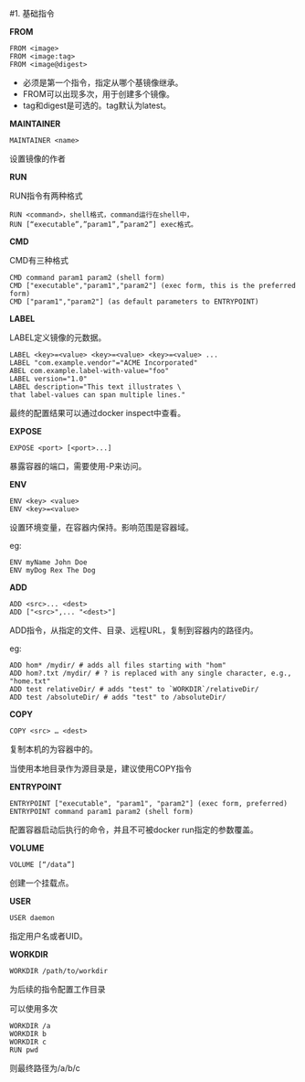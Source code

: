 #1. 基础指令

**FROM**
```
FROM <image>
FROM <image:tag>
FROM <image@digest>
```
- 必须是第一个指令，指定从哪个基镜像继承。
- FROM可以出现多次，用于创建多个镜像。
- tag和digest是可选的。tag默认为latest。

**MAINTAINER**
```
MAINTAINER <name>
```
设置镜像的作者

**RUN**

RUN指令有两种格式
```
RUN <command>，shell格式，command运行在shell中，
RUN [“executable”,”param1”,”param2”] exec格式。
```
**CMD**

CMD有三种格式
```
CMD command param1 param2 (shell form)
CMD ["executable","param1","param2"] (exec form, this is the preferred form)
CMD ["param1","param2"] (as default parameters to ENTRYPOINT)
```

**LABEL**

LABEL定义镜像的元数据。
```
LABEL <key>=<value> <key>=<value> <key>=<value> ...
LABEL "com.example.vendor"="ACME Incorporated"
ABEL com.example.label-with-value="foo"
LABEL version="1.0"
LABEL description="This text illustrates \
that label-values can span multiple lines."
```
最终的配置结果可以通过docker inspect中查看。

**EXPOSE**
```
EXPOSE <port> [<port>...]
```
暴露容器的端口，需要使用-P来访问。

**ENV**
```
ENV <key> <value>
ENV <key>=<value>
```

设置环境变量，在容器内保持。影响范围是容器域。

eg:
```
ENV myName John Doe
ENV myDog Rex The Dog
```

**ADD**
```
ADD <src>... <dest>
ADD ["<src>",... "<dest>"]
```
ADD指令，从<src>指定的文件、目录、远程URL，复制到容器内的<dest>路径内。

eg:
```
ADD hom* /mydir/ # adds all files starting with "hom"
ADD hom?.txt /mydir/ # ? is replaced with any single character, e.g., "home.txt"
ADD test relativeDir/ # adds "test" to `WORKDIR`/relativeDir/
ADD test /absoluteDir/ # adds "test" to /absoluteDir/
```
**COPY**
```
COPY <src> … <dest>
```
复制本机的<src>为容器中的<dest>。

当使用本地目录作为源目录是，建议使用COPY指令

**ENTRYPOINT**
```
ENTRYPOINT ["executable", "param1", "param2"] (exec form, preferred)
ENTRYPOINT command param1 param2 (shell form)
```
配置容器启动后执行的命令，并且不可被docker run指定的参数覆盖。

**VOLUME**
```
VOLUME [“/data”]
```
创建一个挂载点。

**USER**
```
USER daemon
```
指定用户名或者UID。

**WORKDIR**
```
WORKDIR /path/to/workdir
```
为后续的指令配置工作目录

可以使用多次
```
WORKDIR /a
WORKDIR b
WORKDIR c
RUN pwd
```
则最终路径为/a/b/c
